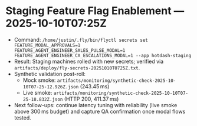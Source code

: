# Staging Feature Flag Enablement — 2025-10-10T07:25Z

- Command: `/home/justin/.fly/bin/flyctl secrets set FEATURE_MODAL_APPROVALS=1 FEATURE_AGENT_ENGINEER_SALES_PULSE_MODAL=1 FEATURE_AGENT_ENGINEER_CX_ESCALATIONS_MODAL=1 --app hotdash-staging`
- Result: Staging machines rolled with new secrets; verified via `artifacts/deploy/fly-secrets-20251010T0725Z.txt`.
- Synthetic validation post-roll:
  - Mock smoke: `artifacts/monitoring/synthetic-check-2025-10-10T07-25-12.926Z.json` (243.45 ms)
  - Live smoke: `artifacts/monitoring/synthetic-check-2025-10-10T07-25-18.832Z.json` (HTTP 200, 411.37 ms)
- Next follow-ups: continue latency tuning with reliability (live smoke above 300 ms budget) and capture QA confirmation once modal flows tested.
